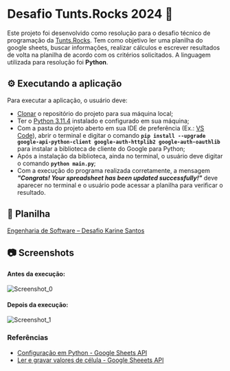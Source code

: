 # Desafio Tunts.Rocks 2024  🤘

Este projeto foi desenvolvido como resolução para o desafio técnico de programação da [Tunts.Rocks](https://tunts.rocks/). Tem como objetivo ler  uma planilha do google sheets, buscar  informações, realizar cálculos e escrever resultados de volta na planilha de acordo com os critérios solicitados. A linguagem utilizada para resolução foi **Python**.

## ⚙️ Executando a aplicação

Para executar a aplicação, o usuário deve:
- [Clonar](https://docs.github.com/pt/repositories/creating-and-managing-repositories/cloning-a-repository) o repositório do projeto para sua máquina local;
- Ter o [Python 3.11.4](https://docs.python.org/pt-br/3/using/windows.html) instalado e configurado em sua máquina;
- Com a pasta do projeto aberto em sua IDE de preferência (Ex.: [VS Code](https://code.visualstudio.com/download)), abrir o terminal e digitar o comando **`pip install --upgrade google-api-python-client google-auth-httplib2 google-auth-oauthlib`** para instalar a biblioteca de cliente do Google para Python;
- Após a instalação da biblioteca, ainda no terminal, o usuário deve digitar o comando **`python main.py`**;
- Com a execução do programa realizada corretamente, a mensagem _**"Congrats! Your spreadsheet has been updated successfully!"**_ deve aparecer no terminal e o usuário pode acessar a planilha para verificar o resultado.

## 💼 Planilha 
[Engenharia de Software – Desafio Karine Santos](https://docs.google.com/spreadsheets/d/11w76n5v3_g1N8lO-ipXNYVH1CaxF7Th_tdTu5BOo8w0/edit?usp=sharing)

## 📷 Screenshots
#### Antes da execução:
![Screenshot_0](https://github.com/jkss13/challenge-tunts-rocks-2024/assets/89669182/2700b493-e08f-4449-b9ea-038977a3e6b7)

#### Depois da execução:
![Screenshot_1](https://github.com/jkss13/challenge-tunts-rocks-2024/assets/89669182/a657120e-47ce-4f17-99e8-7b4b01ebbc25)


### Referências
- [Configuração em Python - Google Sheets API](https://developers.google.com/sheets/api/quickstart/python?hl=pt-br)
- [Ler e gravar valores de célula - Google Sheeets API](https://developers.google.com/sheets/api/guides/values?hl=pt-br)
